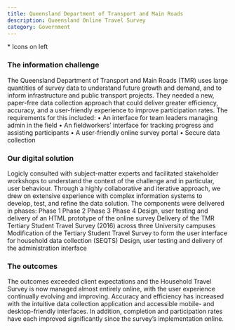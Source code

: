 ```yaml
---
title: Queensland Department of Transport and Main Roads
description: Queensland Online Travel Survey
category: Government
---
```

<div class="grid grid-cols-12">

<div class="col-span-12">
    <img src="" />
</div>

<div class="col-span-3">
* Icons on left
</div>

<div class="col-span-9">

### The information challenge
The Queensland Department of Transport and Main Roads (TMR) uses large quantities of survey data to understand future growth and demand, and to inform infrastructure and public transport projects.
They needed a new, paper-free data collection approach that could deliver greater efficiency, accuracy, and a user-friendly experience to improve participation rates.
The requirements for this included:
• An interface for team leaders managing admin in the field
• An fieldworkers’ interface for tracking progress and assisting participants • A user-friendly online survey portal
• Secure data collection

### Our digital solution
Logicly consulted with subject-matter experts and facilitated stakeholder workshops to understand the context of the challenge and in particular, user behaviour.
Through a highly collaborative and iterative approach, we drew on extensive experience with complex information systems to develop, test, and refine the data solution.
The components were delivered in phases:
  Phase 1 Phase 2
Phase 3 Phase 4
Design, user testing and delivery of an HTML prototype of the online survey Delivery of the TMR Tertiary Student Travel Survey (2016) across three University campuses
Modification of the Tertiary Student Travel Survey to form the user interface for household data collection (SEQTS)
Design, user testing and delivery of the administration interface

### The outcomes
The outcomes exceeded client expectations and the Household Travel Survey is now managed almost entirely online, with the user experience continually evolving and improving.
Accuracy and efficiency has increased with the intuitive data collection application and accessible mobile- and desktop-friendly interfaces.
In addition, completion and participation rates have each improved significantly since the survey’s implementation online.

</div>
</div>

